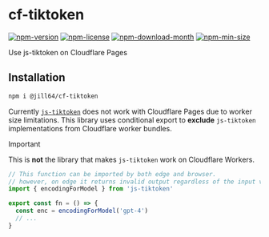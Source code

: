 <!----- BEGIN GHOST DOCS HEADER ----->

# cf-tiktoken

[![npm-version](https://img.shields.io/npm/v/@jill64/cf-tiktoken)](https://npmjs.com/package/@jill64/cf-tiktoken) [![npm-license](https://img.shields.io/npm/l/@jill64/cf-tiktoken)](https://npmjs.com/package/@jill64/cf-tiktoken) [![npm-download-month](https://img.shields.io/npm/dm/@jill64/cf-tiktoken)](https://npmjs.com/package/@jill64/cf-tiktoken) [![npm-min-size](https://img.shields.io/bundlephobia/min/@jill64/cf-tiktoken)](https://npmjs.com/package/@jill64/cf-tiktoken)

Use js-tiktoken on Cloudflare Pages

## Installation

```sh
npm i @jill64/cf-tiktoken
```

<!----- END GHOST DOCS HEADER ----->

Currently [`js-tiktoken`](https://github.com/dqbd/tiktoken/tree/main/js) does not work with Cloudflare Pages due to worker size limitations.
This library uses conditional export to **exclude** `js-tiktoken` implementations from Cloudflare worker bundles.

> [!IMPORTANT]
> This is **not** the library that makes `js-tiktoken` work on Cloudflare Workers.

```js
// This function can be imported by both edge and browser.
// however, on edge it returns invalid output regardless of the input value.
import { encodingForModel } from 'js-tiktoken'

export const fn = () => {
  const enc = encodingForModel('gpt-4')
  // ...
}
```
